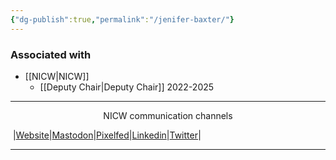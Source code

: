 ```yaml
---
{"dg-publish":true,"permalink":"/jenifer-baxter/"}
---
```


### Associated with
- [[NICW\|NICW]]
	- [[Deputy Chair\|Deputy Chair]] 2022-2025



***
<p style="text-align: center;">NICW communication channels</p>

󠁧 |[Website](https://nationalinfrastructurecommission.wales)|[Mastodon](https://toot.wales/@NICW)|[Pixelfed](https://pix.toot.wales/NICW)|[Linkedin](https://www.linkedin.com/company/26268509/)|[Twitter](https://twitter.com/InfraCommCymru)|
***
